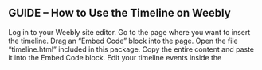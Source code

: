 ## GUIDE – How to Use the Timeline on Weebly
Log in to your Weebly site editor.
Go to the page where you want to insert the timeline.
Drag an “Embed Code” block into the page.
Open the file “timeline.html” included in this package.
Copy the entire content and paste it into the Embed Code block.
Edit your timeline events inside the <script> section, in the block starting with const events = [...].

## Each event must include three fields:
date: the event date (e.g., "12/05/2025")
description: a short description (e.g., "Grand Opening")
position: either "left" or "right" to choose the timeline side

##Important Notes:
Only the last event in the list should NOT end with a comma ,
All previous events must end with a comma after the closing brace },

## Example: Timeline Events Definition

You can edit your timeline by modifying the JavaScript block like this:

```js
const events = [
  { date: "12/05/2025", description: "Grand Opening", position: "left" },
  { date: "02/06/2025", description: "Free gaming", position: "right" },
  { date: "20/06/2025", description: "Summer Festival", position: "left" }
];
```
